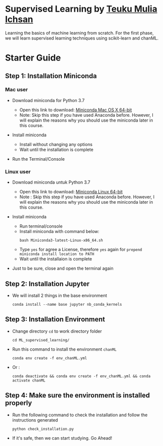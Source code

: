 # Supervised Learning by [Teuku Mulia Ichsan](https://github.com/teukumulya-ichsan) 
Learning the basics of machine learning from scratch. For the first phase, we will learn supervised learning techniques using scikit-learn and chanML.

# Starter Guide

## Step 1: Installation Miniconda

### **Mac user**
- Download miniconda for Python 3.7
    - Open this link to download: [Miniconda Mac OS X 64-bit](https://repo.anaconda.com/miniconda/Miniconda3-latest-MacOSX-x86_64.pkg)
    - Note: Skip this step if you have used Anaconda before. However, I will explain the reasons why you should use the miniconda later in this course.

- Install miniconda
    - Install without changing any options
    - Wait until the installation is complete

- Run the Terminal/Console

### **Linux user**
- Download miniconda untuk Python 3.7
    - Open this link to download: [Miniconda Linux 64-bit](https://repo.anaconda.com/miniconda/Miniconda3-latest-Linux-x86_64.sh)
    - Note : Skip this step if you have used Anaconda before. However, I will explain the reasons why you should use the miniconda later in this course.
    
- Install miniconda
    - Run terminal/console
    - Install miniconda with command below:
        ```
        bash Miniconda3-latest-Linux-x86_64.sh
        ```
    - Type `yes` for agree a License, therefore `yes` again for  `prepend miniconda install location to PATH`
    - Wait until the installaion is complete
    
- Just to be sure, close and open the terminal again

## Step 2: Installation Jupyter 
- We will install 2 things in the base environment
    ```
    conda install --name base jupyter nb_conda_kernels
    ```

## Step 3: Installation Environment
- Change directory `cd` to work directory folder
    ```
    cd ML_supervised_learning/
    ```
- Run this command to install the environment `chanML`
    ```
    conda env create -f env_chanML.yml
    ```
- Or :
    ```
    conda deactivate && conda env create -f env_chanML.yml && conda activate chanML 
    ```

## Step 4: Make sure the environment is installed properly
- Run the following command to check the installation and follow the instructions generated
    ```
    python check_installation.py
    ```
- If it's safe, then we can start studying. Go Ahead!

